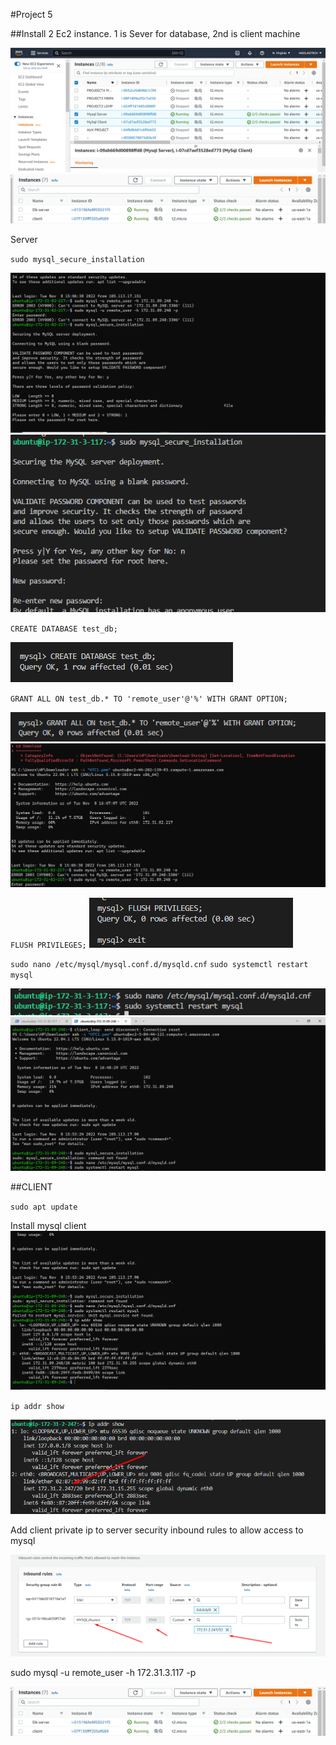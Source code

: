  #Project 5

 ##Install 2 Ec2 instance. 1 is Sever for database, 2nd is client machine

![alt text](./images/EC2%20client%20server.PNG)
 ![alt text](./images/Screenshot_8.png)

 Server

 `sudo mysql_secure_installation`

![alt text](./images/mysql%20secured%20installation.PNG)
![alt text](./images/Screenshot_1.png)

  `CREATE DATABASE test_db;`

  ![alt text](./images/Screenshot_2.png)

  `GRANT ALL ON test_db.* TO 'remote_user'@'%' WITH GRANT OPTION;`

   ![alt text](./images/Screenshot_3.png)
   ![alt text](./images/remote%20into%20mysql.PNG)

   `FLUSH PRIVILEGES;`
   ![alt text](./images/Screenshot_4.png)

   `sudo nano /etc/mysql/mysql.conf.d/mysqld.cnf`
   `sudo systemctl restart mysql`

 ![alt text](./images/Screenshot_5.png)
 ![alt text](./images/restart%20mysql.PNG)

 ##CLIENT

`sudo apt update`

Install mysql client
![alt text](./images/client%20server.PNG)

`ip addr show`

![alt text](./images/Screenshot_6.png)

Add client private ip to server security inbound rules to allow access to mysql

![alt text](./images/Screenshot_7.png)


sudo mysql -u remote_user -h 172.31.3.117 -p

![alt text](./images/Screenshot_8.png)